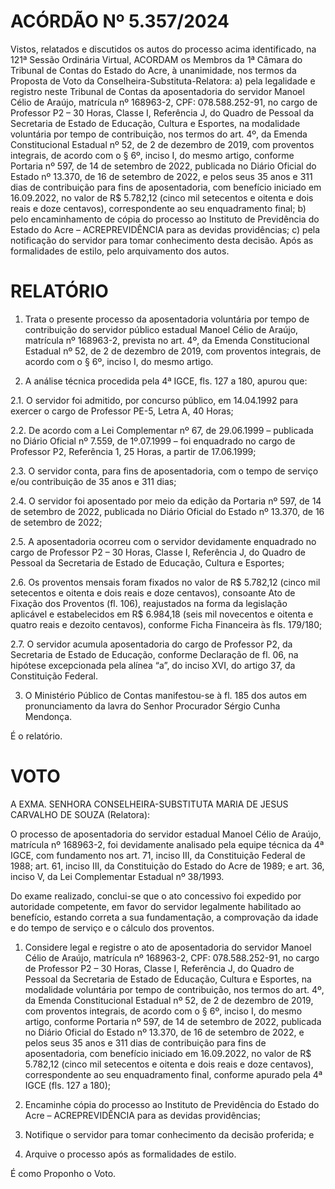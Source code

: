 # ACÓRDÃO Nº 5.357/2024

Vistos, relatados e discutidos os autos do processo acima identificado, na 121ª Sessão Ordinária Virtual, ACORDAM os Membros da 1ª Câmara do Tribunal de Contas do Estado do Acre, à unanimidade, nos termos da Proposta de Voto da Conselheira-Substituta-Relatora: a) pela legalidade e registro neste Tribunal de Contas da aposentadoria do servidor Manoel Célio de Araújo, matrícula nº 168963-2, CPF: 078.588.252-91, no cargo de Professor P2 – 30 Horas, Classe I, Referência J, do Quadro de Pessoal da Secretaria de Estado de Educação, Cultura e Esportes, na modalidade voluntária por tempo de contribuição, nos termos do art. 4º, da Emenda Constitucional Estadual nº 52, de 2 de dezembro de 2019, com proventos integrais, de acordo com o § 6º, inciso I, do mesmo artigo, conforme Portaria nº 597, de 14 de setembro de 2022, publicada no Diário Oficial do Estado nº 13.370, de 16 de setembro de 2022, e pelos seus 35 anos e 311 dias de contribuição para fins de aposentadoria, com benefício iniciado em 16.09.2022, no valor de R$ 5.782,12 (cinco mil setecentos e oitenta e dois reais e doze centavos), correspondente ao seu enquadramento final; b) pelo encaminhamento de cópia do processo ao Instituto de Previdência do Estado do Acre – ACREPREVIDÊNCIA para as devidas providências; c) pela notificação do servidor para tomar conhecimento desta decisão. Após as formalidades de estilo, pelo arquivamento dos autos.

# RELATÓRIO

1. Trata o presente processo da aposentadoria voluntária por tempo de contribuição do servidor público estadual Manoel Célio de Araújo, matrícula nº 168963-2, prevista no art. 4º, da Emenda Constitucional Estadual nº 52, de 2 de dezembro de 2019, com proventos integrais, de acordo com o § 6º, inciso I, do mesmo artigo.

2. A análise técnica procedida pela 4ª IGCE, fls. 127 a 180, apurou que:

2.1. O servidor foi admitido, por concurso público, em 14.04.1992 para exercer o cargo de Professor PE-5, Letra A, 40 Horas;

2.2. De acordo com a Lei Complementar nº 67, de 29.06.1999 – publicada no Diário Oficial nº 7.559, de 1º.07.1999 – foi enquadrado no cargo de Professor P2, Referência 1, 25 Horas, a partir de 17.06.1999;

2.3. O servidor conta, para fins de aposentadoria, com o tempo de serviço e/ou contribuição de 35 anos e 311 dias;

2.4. O servidor foi aposentado por meio da edição da Portaria nº 597, de 14 de setembro de 2022, publicada no Diário Oficial do Estado nº 13.370, de 16 de setembro de 2022;

2.5. A aposentadoria ocorreu com o servidor devidamente enquadrado no cargo de Professor P2 – 30 Horas, Classe I, Referência J, do Quadro de Pessoal da Secretaria de Estado de Educação, Cultura e Esportes;

2.6. Os proventos mensais foram fixados no valor de R$ 5.782,12 (cinco mil setecentos e oitenta e dois reais e doze centavos), consoante Ato de Fixação dos Proventos (fl. 106), reajustados na forma da legislação aplicável e estabelecidos em R$ 6.984,18 (seis mil novecentos e oitenta e quatro reais e dezoito centavos), conforme Ficha Financeira às fls. 179/180;

2.7. O servidor acumula aposentadoria do cargo de Professor P2, da Secretaria de Estado de Educação, conforme Declaração de fl. 06, na hipótese excepcionada pela alínea “a”, do inciso XVI, do artigo 37, da Constituição Federal.

3. O Ministério Público de Contas manifestou-se à fl. 185 dos autos em pronunciamento da lavra do Senhor Procurador Sérgio Cunha Mendonça.

É o relatório.

# VOTO

A EXMA. SENHORA CONSELHEIRA-SUBSTITUTA MARIA DE JESUS CARVALHO DE SOUZA (Relatora):

O processo de aposentadoria do servidor estadual Manoel Célio de Araújo, matrícula nº 168963-2, foi devidamente analisado pela equipe técnica da 4ª IGCE, com fundamento nos art. 71, inciso III, da Constituição Federal de 1988; art. 61, inciso III, da Constituição do Estado do Acre de 1989; e art. 36, inciso V, da Lei Complementar Estadual nº 38/1993.

Do exame realizado, conclui-se que o ato concessivo foi expedido por autoridade competente, em favor do servidor legalmente habilitado ao benefício, estando correta a sua fundamentação, a comprovação da idade e do tempo de serviço e o cálculo dos proventos.

1. Considere legal e registre o ato de aposentadoria do servidor Manoel Célio de Araújo, matrícula nº 168963-2, CPF: 078.588.252-91, no cargo de Professor P2 – 30 Horas, Classe I, Referência J, do Quadro de Pessoal da Secretaria de Estado de Educação, Cultura e Esportes, na modalidade voluntária por tempo de contribuição, nos termos do art. 4º, da Emenda Constitucional Estadual nº 52, de 2 de dezembro de 2019, com proventos integrais, de acordo com o § 6º, inciso I, do mesmo artigo, conforme Portaria nº 597, de 14 de setembro de 2022, publicada no Diário Oficial do Estado nº 13.370, de 16 de setembro de 2022, e pelos seus 35 anos e 311 dias de contribuição para fins de aposentadoria, com benefício iniciado em 16.09.2022, no valor de R$ 5.782,12 (cinco mil setecentos e oitenta e dois reais e doze centavos), correspondente ao seu enquadramento final, conforme apurado pela 4ª IGCE (fls. 127 a 180);

2. Encaminhe cópia do processo ao Instituto de Previdência do Estado do Acre – ACREPREVIDÊNCIA para as devidas providências;
3. Notifique o servidor para tomar conhecimento da decisão proferida; e
4. Arquive o processo após as formalidades de estilo.

É como Proponho o Voto.
